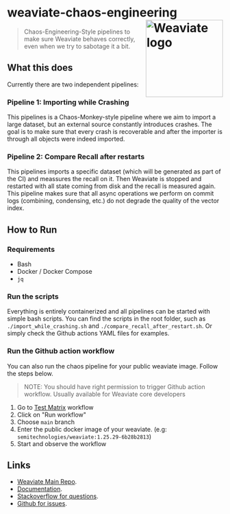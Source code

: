 # weaviate-chaos-engineering <img alt='Weaviate logo' src='https://raw.githubusercontent.com/semi-technologies/weaviate/19de0956c69b66c5552447e84d016f4fe29d12c9/docs/assets/weaviate-logo.png' width='180' align='right' />


> Chaos-Engineering-Style pipelines to make sure Weaviate behaves correctly,
> even when we try to sabotage it a bit.

## What this does

Currently there are two independent pipelines:

### Pipeline 1: Importing while Crashing

This pipelines is a Chaos-Monkey-style pipeline where we aim to import a large
dataset, but an external source constantly introduces crashes. The goal is to
make sure that every crash is recoverable and after the importer is through all
objects were indeed imported.

### Pipeline 2: Compare Recall after restarts

This pipelines imports a specific dataset (which will be generated as part of
the CI) and meassures the recall on it. Then Weaviate is stopped and restarted
with all state coming from disk and the recall is measured again. This pipeline
makes sure that all async operations we perform on commit logs (combining,
condensing, etc.) do not degrade the quality of the vector index.

## How to Run

### Requirements

- Bash
- Docker / Docker Compose
- `jq`

### Run the scripts

Everything is entirely containerized and all pipelines can be started with
simple bash scripts. You can find the scripts in the root folder, such as
`./import_while_crashing.sh` and `./compare_recall_after_restart.sh`. Or simply
check the Github actions YAML files for examples.

### Run the Github action workflow
You can also run the chaos pipeline for your public weaviate image. Follow the steps below.

> NOTE: You should have right permission to trigger Github action workflow. Usually available for Weaviate core developers

1. Go to [Test Matrix](https://github.com/weaviate/weaviate-chaos-engineering/actions/workflows/matrix.yaml) workflow
2. Click on "Run workflow"
3. Choose `main` branch
4. Enter the public docker image of your weaviate. (e.g: `semitechnologies/weaviate:1.25.29-6b28b2813`)
5. Start and observe the workflow

## Links

- [Weaviate Main Repo](https://github.com/semi-technologies/weaviate).
- [Documentation](https://weaviate.io/developers/weaviate/current/client-libraries/javascript.html).
- [Stackoverflow for questions](https://stackoverflow.com/questions/tagged/weaviate).
- [Github for issues](https://github.com/semi-technologies/weaviate/issues).
